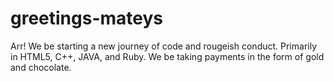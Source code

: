 # greetings-mateys
Arr! We be starting a new journey of code and rougeish conduct. 
Primarily in HTML5, C++, JAVA, and Ruby. We be taking payments in the form of gold and chocolate. 

